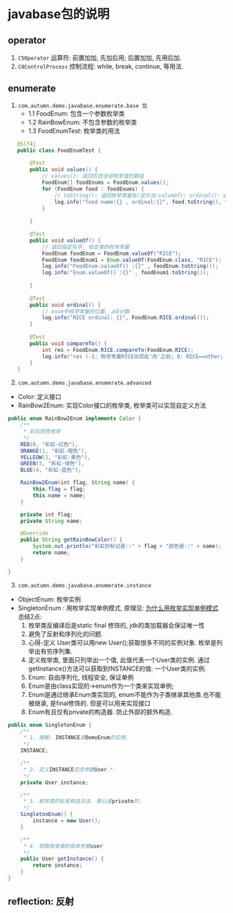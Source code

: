  javabase包的说明
 ========
## operator
1. `C5Operator`  运算符: 前置加加, 先加后用; 后置加加, 先用后加.
2. `C8ControlProcess` 控制流程: while, break, continue, 等用法.

## enumerate
1. `com.autumn.demo.javabase.enumerate.base 包`
    - 1.1 FoodEnum: 包含一个参数枚举类
    - 1.2 RainBowEnum: 不包含参数的枚举类
    - 1.3 FoodEnumTest: 枚举类的用法
```java
   @Slf4j
   public class FoodEnumTest {
   
       @Test
       public void values() {
           // values(): 返回包含全部枚举值的数组
           FoodEnum[] foodEnums = FoodEnum.values();
           for (FoodEnum food : foodEnums) {
               // toString(): 返回枚举常量名(逆方法:valueOf); ordinal(): enum声明中枚举常量的值
               log.info("food name:{} , ordinal:{}", food.toString(), food.ordinal());
           }
   
       }
   
       @Test
       public void valueOf() {
           // 返回指定名字, 给定类的枚举常量
           FoodEnum foodEnum = FoodEnum.valueOf("RICE");
           FoodEnum foodEnum1 = Enum.valueOf(FoodEnum.class, "RICE");
           log.info("FoodEnum.valueOf() :{}" , foodEnum.toString());
           log.info("Enum.valueOf() :{}" , foodEnum1.toString());
   
       }
   
       @Test
       public void ordinal() {
           // enum中枚举常量的位置, 从0计数
           log.info("RICE ordinal: {}", FoodEnum.RICE.ordinal());
       }
   
       @Test
       public void compareTo() {
           int res = FoodEnum.RICE.compareTo(FoodEnum.RICE);
           log.info("res (-1: 枚举常量RICE出现在'肉'之前; 0: RICE==other; 正值: RICE的ordinal>肉的ordinal):{}", res);
       }
   } 
   ```
2. `com.autumn.demo.javabase.enumerate.advanced`
* Color: 定义接口
* RainBow2Enum: 实现Color接口的枚举类, 枚举类可以实现自定义方法
```java
public enum RainBow2Enum implements Color {
    /**
     * 彩虹颜色枚举
     */
    RED(0, "彩虹-红色"),
    ORANGE(1, "彩虹-橙色"),
    YELLEOW(2, "彩虹-黄色"),
    GREEN(3, "彩虹-绿色"),
    BLUE(4, "彩虹-蓝色");

    RainBow2Enum(int flag, String name) {
        this.flag = flag;
        this.name = name;
    }

    private int flag;
    private String name;

    @Override
    public String getRainBowColor() {
        System.out.println("彩虹的标记是::" + flag + "颜色是::" + name);
        return name;
    }

}
```

3. `com.autumn.demo.javabase.enumerate.instance`
* ObjectEnum: 枚举实例
* SingletonEnum : 用枚举实现单例模式, 原理见: [为什么用枚举实现单例模式](https://www.cnblogs.com/chiclee/p/9097772.html)
总结2点:
    1. 枚举类反编译后是static final 修饰的, jdk的类加载器会保证唯一性
    2. 避免了反射和序列化的问题.
    3. 心得-定义 User类可以用new User();获取很多不同的实例对象. 枚举是列举出有穷序列集.
    4. 定义枚举类, 里面只列举出一个值, 此值代表一个User类的实例. 通过getInstance()方法可以获取到INSTANCE的值: 一个User类的实例.
    5. Enum: 自由序列化, 线程安全, 保证单例
    6. Enum是由class实现的->enum作为一个类来实现单例;
    7. Enum是通过继承Enum类实现的, enum不能作为子类继承其他类.也不能被继承, 是final修饰的. 但是可以用来实现接口
    8. Enum有且仅有private的构造器. 防止外部的额外构造.

```java
public enum SingletonEnum {
    /**
     * 1. 理解: INSTANCE是DemoEnum的实例.
     */
    INSTANCE;

    /**
     * 2. 定义INSTANCE包含参数User.*.
     */
    private User instance;

    /**
     * 3. 枚举类的私有构造方法. 默认是private的.
     */
    SingletonEnum() {
        instance = new User();
    }

    /**
     * 4. 获取枚举类的具体参数user
     */
    public User getInstance() {
        return instance;
    }
}
```

## reflection: 反射

